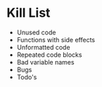Kill List
=========
* Unused code
* Functions with side effects
* Unformatted code
* Repeated code blocks
* Bad variable names
* Bugs
* Todo's
